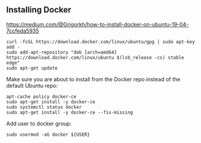 ## Installing Docker

<https://medium.com/@Grigorkh/how-to-install-docker-on-ubuntu-19-04-7ccfeda5935>

```
curl -fsSL https://download.docker.com/linux/ubuntu/gpg | sudo apt-key add -
sudo add-apt-repository "deb [arch=amd64] https://download.docker.com/linux/ubuntu $(lsb_release -cs) stable edge"
sudo apt-get update
```

Make sure you are about to install from the Docker repo instead of the default Ubuntu repo:

```
apt-cache policy docker-ce
sudo apt-get install -y docker-ce
sudo systemctl status docker
sudo apt-get install -y docker-ce --fix-missing

```

Add user to docker group:

```
sudo usermod -aG docker ${USER}
```